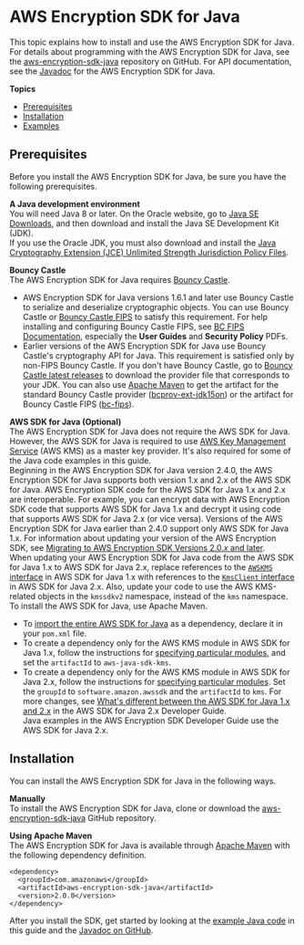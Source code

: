 # AWS Encryption SDK for Java<a name="java"></a>

This topic explains how to install and use the AWS Encryption SDK for Java\. For details about programming with the AWS Encryption SDK for Java, see the [aws\-encryption\-sdk\-java](https://github.com/aws/aws-encryption-sdk-java/) repository on GitHub\. For API documentation, see the [Javadoc](https://aws.github.io/aws-encryption-sdk-java/) for the AWS Encryption SDK for Java\.

**Topics**
+ [Prerequisites](#java-prerequisites)
+ [Installation](#java-installation)
+ [Examples](java-example-code.md)

## Prerequisites<a name="java-prerequisites"></a>

Before you install the AWS Encryption SDK for Java, be sure you have the following prerequisites\.

**A Java development environment**  
You will need Java 8 or later\. On the Oracle website, go to [Java SE Downloads](https://www.oracle.com/technetwork/java/javase/downloads/index.html), and then download and install the Java SE Development Kit \(JDK\)\.  
If you use the Oracle JDK, you must also download and install the [Java Cryptography Extension \(JCE\) Unlimited Strength Jurisdiction Policy Files](http://www.oracle.com/technetwork/java/javase/downloads/jce8-download-2133166.html)\.

**Bouncy Castle**  
The AWS Encryption SDK for Java requires [Bouncy Castle](https://www.bouncycastle.org/java.html)\.   
+ AWS Encryption SDK for Java versions 1\.6\.1 and later use Bouncy Castle to serialize and deserialize cryptographic objects\. You can use Bouncy Castle or [Bouncy Castle FIPS](https://www.bouncycastle.org/fips_faq.html) to satisfy this requirement\. For help installing and configuring Bouncy Castle FIPS, see [BC FIPS Documentation](https://www.bouncycastle.org/documentation.html), especially the **User Guides** and **Security Policy** PDFs\.
+ Earlier versions of the AWS Encryption SDK for Java use Bouncy Castle's cryptography API for Java\. This requirement is satisfied only by non\-FIPS Bouncy Castle\.
If you don't have Bouncy Castle, go to [Bouncy Castle latest releases](https://bouncycastle.org/latest_releases.html) to download the provider file that corresponds to your JDK\. You can also use [Apache Maven](https://maven.apache.org/) to get the artifact for the standard Bouncy Castle provider \([bcprov\-ext\-jdk15on](https://mvnrepository.com/artifact/org.bouncycastle/bcprov-ext-jdk15on)\) or the artifact for Bouncy Castle FIPS \([bc\-fips](https://mvnrepository.com/artifact/org.bouncycastle/bc-fips)\)\.

**AWS SDK for Java \(Optional\)**  
The AWS Encryption SDK for Java does not require the AWS SDK for Java\. However, the AWS SDK for Java is required to use [AWS Key Management Service](https://aws.amazon.com/kms/) \(AWS KMS\) as a master key provider\. It's also required for some of the Java code examples in this guide\.  
Beginning in the AWS Encryption SDK for Java version 2\.4\.0, the AWS Encryption SDK for Java supports both version 1\.x and 2\.x of the AWS SDK for Java\. AWS Encryption SDK code for the AWS SDK for Java 1\.x and 2\.x are interoperable\. For example, you can encrypt data with AWS Encryption SDK code that supports AWS SDK for Java 1\.x and decrypt it using code that supports AWS SDK for Java 2\.x \(or vice versa\)\. Versions of the AWS Encryption SDK for Java earlier than 2\.4\.0 support only AWS SDK for Java 1\.x\. For information about updating your version of the AWS Encryption SDK, see [Migrating to AWS Encryption SDK Versions 2\.0\.*x* and later](migration.md)\.  
When updating your AWS Encryption SDK for Java code from the AWS SDK for Java 1\.x to AWS SDK for Java 2\.x, replace references to the [`AWSKMS` interface](https://docs.aws.amazon.com/AWSJavaSDK/latest/javadoc/com/amazonaws/services/kms/package-summary.html) in AWS SDK for Java 1\.x with references to the [`KmsClient` interface](https://sdk.amazonaws.com/java/api/latest/software/amazon/awssdk/services/kms/package-summary.html) in AWS SDK for Java 2\.x\. Also, update your code to use the AWS KMS\-related objects in the `kmssdkv2` namespace, instead of the `kms` namespace\.   
To install the AWS SDK for Java, use Apache Maven\.   
+ To [import the entire AWS SDK for Java](https://docs.aws.amazon.com/sdk-for-java/latest/developer-guide/setup-project-maven.html#build-the-entire-sdk-into-your-project) as a dependency, declare it in your `pom.xml` file\.
+ To create a dependency only for the AWS KMS module in AWS SDK for Java 1\.x, follow the instructions for [specifying particular modules](https://docs.aws.amazon.com/sdk-for-java/v1/developer-guide/setup-project-maven.html#modules-dependencies), and set the `artifactId` to `aws-java-sdk-kms`\.
+ To create a dependency only for the AWS KMS module in AWS SDK for Java 2\.x, follow the instructions for [specifying particular modules](https://docs.aws.amazon.com/sdk-for-java/latest/developer-guide/setup-project-maven.html#modules-dependencies)\. Set the `groupId` to `software.amazon.awssdk` and the `artifactId` to `kms`\.
For more changes, see [What's different between the AWS SDK for Java 1\.x and 2\.x](https://docs.aws.amazon.com/sdk-for-java/latest/developer-guide/migration-whats-different.html) in the AWS SDK for Java 2\.x Developer Guide\.  
Java examples in the AWS Encryption SDK Developer Guide use the AWS SDK for Java 2\.x\.

## Installation<a name="java-installation"></a>

You can install the AWS Encryption SDK for Java in the following ways\.

**Manually**  
To install the AWS Encryption SDK for Java, clone or download the [aws\-encryption\-sdk\-java](https://github.com/aws/aws-encryption-sdk-java/) GitHub repository\.

**Using Apache Maven**  
The AWS Encryption SDK for Java is available through [Apache Maven](https://maven.apache.org/) with the following dependency definition\.  

```
<dependency>
  <groupId>com.amazonaws</groupId>
  <artifactId>aws-encryption-sdk-java</artifactId>
  <version>2.0.0</version>
</dependency>
```

After you install the SDK, get started by looking at the [example Java code](java-example-code.md) in this guide and the [Javadoc on GitHub](https://aws.github.io/aws-encryption-sdk-java/)\.